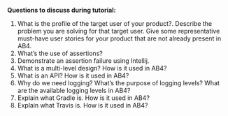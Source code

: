 **Questions to discuss during tutorial:**

<include src="../../book/modeling/modelingBehaviors/sequenceDiagramsIntermediate/q-essay-expainParserFactory.md" /><p/>

1. What is the profile of the target user of your product?. Describe the problem you are solving for that target user. Give some representative must-have user stories for your product that are not already present in <tooltip content="AddressBook-Level4">AB4</tooltip>.
1. What’s the use of assertions?
1. Demonstrate an assertion failure using Intellij.
1. What is a multi-level design? How is it used in AB4?
1. What is an API? How is it used in AB4?
1. Why do we need logging? What’s the purpose of logging levels? What are the available logging levels in AB4?
1. Explain what Gradle is. How is it used in AB4?
1. Explain what Travis is. How is it used in AB4?

